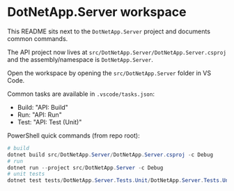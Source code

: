 # DotNetApp.Server workspace

This README sits next to the `DotNetApp.Server` project and documents common commands.

The API project now lives at `src/DotNetApp.Server/DotNetApp.Server.csproj` and the assembly/namespace is `DotNetApp.Server`.

Open the workspace by opening the `src/DotNetApp.Server` folder in VS Code.

Common tasks are available in `.vscode/tasks.json`:

- Build: "API: Build"
- Run: "API: Run"
- Test: "API: Test (Unit)"

PowerShell quick commands (from repo root):
```powershell
# build
dotnet build src/DotNetApp.Server/DotNetApp.Server.csproj -c Debug
# run
dotnet run --project src/DotNetApp.Server -c Debug
# unit tests
dotnet test tests/DotNetApp.Server.Tests.Unit/DotNetApp.Server.Tests.Unit.csproj -c Debug
```
